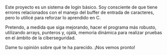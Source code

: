 Este proyecto es un sistema de login básico. Soy consciente de que tiene errores relacionados con el manejo del buffer de entrada de caracteres, pero lo utilicé para reforzar lo aprendido en C.

Pretendo, a medida que siga mejorando, hacer el programa más robusto, utilizando arrays, punteros y, ojalá, memoria dinámica para realizar pruebas en el ámbito de la ciberseguridad.

Dame tu opinión sobre qué te ha parecido. ¡Nos vemos pronto!
